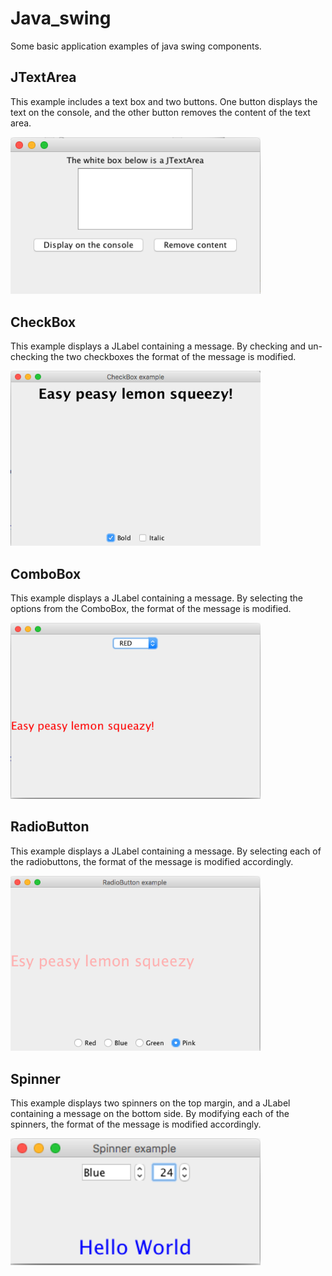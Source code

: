 # Java_swing

Some basic application examples of java swing components.

## JTextArea

This example includes a text box and two buttons. One button displays the text on the console, and the other button removes the content of the text area.

<img src="img/JTextArea.png" width="400">

## CheckBox

This example displays a JLabel containing a message. By checking and un-checking the two checkboxes the format of the message is modified.

<img src="img/CheckBox.png" width="400">

## ComboBox

This example displays a JLabel containing a message. By selecting the options from the ComboBox, the format of the message is modified.

<img src="img/ComboBox.png" width="400">

## RadioButton

This example displays a JLabel containing a message. By selecting each of the radiobuttons, the format of the message is modified accordingly.

<img src="img/RadioButton.png" width="400">

## Spinner

This example displays two spinners on the top margin, and a JLabel containing a message on the bottom side. By modifying each of the spinners, the format of the message is modified accordingly.

<img src="img/Spinner.png" width="400">
